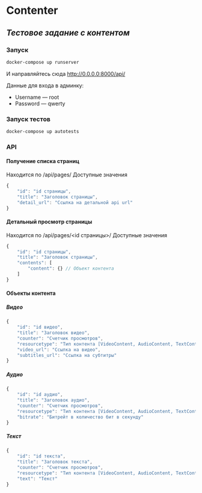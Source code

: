 # Contenter
## _Тестовое задание с контентом_


### Запуск

```sh
docker-compose up runserver
```
И направляйтесь сюда http://0.0.0.0:8000/api/

Данные для входа в админку:
* Username — root
* Password — qwerty

### Запуск тестов
```sh
docker-compose up autotests
```
### API
#### Получение списка страниц
Находится по /api/pages/ 
Доступные значения
```js
{
    "id": "id страницы",
    "title": "Заголовок страницы",
    "detail_url": "Ссылка на детальной api url"
}
```
#### Детальный просмотр страницы
Находится по /api/pages/<id страницы>/ 
Доступные значения
```js
{
    "id": "id страницы",
    "title": "Заголовок страницы",
    "contents": [
        "content": {} // Объект контента
    ]
}
```
#### Объекты контента
##### Видео
```js
{
    "id": "id видео",
    "title": "Заголовок видео",
    "counter": "Счетчик просмотров",
    "resourcetype": "Тип контента [VideoContent, AudioContent, TextContent]",
    "video_url": "Ссылка на видео",
    "subtitles_url": "Ссылка на субтитры" 
}
```
##### Аудио
```js
{
    "id": "id аудио",
    "title": "Заголовок аудио",
    "counter": "Счетчик просмотров",
    "resourcetype": "Тип контента [VideoContent, AudioContent, TextContent]",
    "bitrate": "Битрейт в количество бит в секунду"
}
```
##### Текст
```js
{
    "id": "id текста",
    "title": "Заголовок текста",
    "counter": "Счетчик просмотров",
    "resourcetype": "Тип контента [VideoContent, AudioContent, TextContent]",
    "text": "Текст"
}
```
